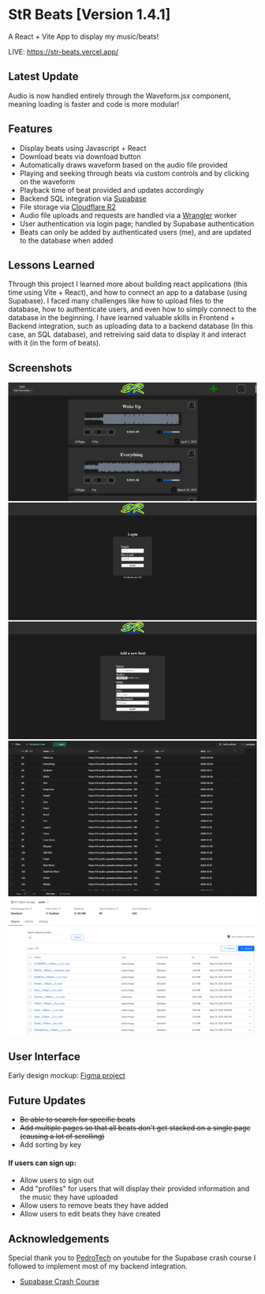 # StR Beats [Version 1.4.1]

A React + Vite App to display my music/beats!

LIVE: https://str-beats.vercel.app/

## Latest Update

Audio is now handled entirely through the Waveform.jsx component, meaning loading is faster and code is more modular! 

## Features

- Display beats using Javascript + React
- Download beats via download button
- Automatically draws waveform based on the audio file provided
- Playing and seeking through beats via custom controls and by clicking on the waveform
- Playback time of beat provided and updates accordingly
- Backend SQL integration via [Supabase](https://supabase.com/)
- File storage via [Cloudflare R2](https://www.cloudflare.com/en-ca/developer-platform/products/r2/)
- Audio file uploads and requests are handled via a [Wrangler](https://developers.cloudflare.com/workers/wrangler/) worker
- User authentication via login page; handled by Supabase authentication
- Beats can only be added by authenticated users (me), and are updated to the database when added

## Lessons Learned

Through this project I learned more about building react applications (this time using Vite + React), and how to connect an app to a database (using Supabase). I faced many challenges like how to upload files to the database, how to authenticate users, and even how to simply connect to the database in the beginning. I have learned valuable skills in Frontend + Backend integration, such as uploading data to a backend database (In this case, an SQL database), and retreiving said data to display it and interact with it (in the form of beats).

## Screenshots

![image](https://github.com/alex-nickerson/StR-Beats/blob/71e669d0b52c7caa718efb05240aa3d4de724f24/project/public/images/app-screenshots/Homepage.png)
![image](https://github.com/alex-nickerson/StR-Beats/blob/71e669d0b52c7caa718efb05240aa3d4de724f24/project/public/images/app-screenshots/Login.png)
![image](https://github.com/alex-nickerson/StR-Beats/blob/71e669d0b52c7caa718efb05240aa3d4de724f24/project/public/images/app-screenshots/AddANewBeat.png)
![image](https://github.com/alex-nickerson/StR-Beats/blob/main/project/public/images/app-screenshots/supabase-screenshot.png)
![image](https://github.com/alex-nickerson/StR-Beats/blob/main/project/public/images/app-screenshots/r2-screenshot.png)

## User Interface

Early design mockup: [Figma project](https://www.figma.com/design/Ggt4RVbYw0KfmBopPjbEje/strbeats?node-id=0-1&t=U2TTDFJUMoGIYO0M-1)

## Future Updates

- ~~Be able to search for specific beats~~
- ~~Add multiple pages so that all beats don't get stacked on a single page (causing a lot of scrolling)~~
- Add sorting by key

#### If users can sign up:

- Allow users to sign out
- Add "profiles" for users that will display their provided information and the music they have uploaded
- Allow users to remove beats they have added
- Allow users to edit beats they have created

## Acknowledgements

Special thank you to [PedroTech](https://www.youtube.com/@PedroTechnologies) on youtube for the Supabase crash course I followed to implement most of my backend integration.
 - [Supabase Crash Course](https://www.youtube.com/watch?v=kyphLGnSz6Q)